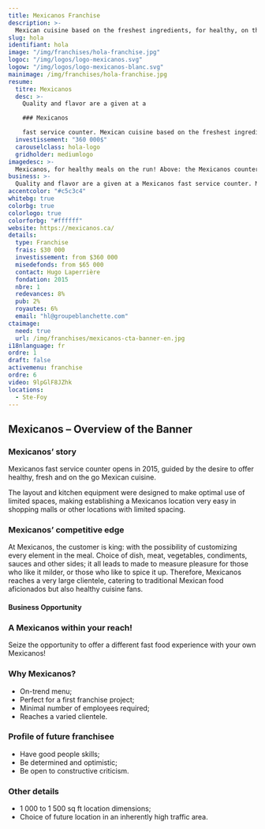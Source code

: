 ```yaml
---
title: Mexicanos Franchise
description: >-
  Mexican cuisine based on the freshest ingredients, for healthy, on the go meals.
slug: hola
identifiant: hola
image: "/img/franchises/hola-franchise.jpg"
logoc: "/img/logos/logo-mexicanos.svg"
logow: "/img/logos/logo-mexicanos-blanc.svg"
mainimage: /img/franchises/hola-franchise.jpg
resume:
  titre: Mexicanos 
  desc: >-
    Quality and flavor are a given at a 

    ### Mexicanos

    fast service counter. Mexican cuisine based on the freshest ingredients, for healthy, on the go meals. The possibilities and combinations are unlimited for the creation of a made-to-measure meal, tailored to the customer’s tastes; be it on location, for take-out or delivery.    
  investissement: "360 000$"
  carouselclass: hola-logo
  gridholder: mediumlogo
imagedesc: >-
  Mexicanos, for healthy meals on the run! Above: the Mexicanos counter located at La Pyramide in Ste-Foy.
business: >-
  Quality and flavor are a given at a Mexicanos fast service counter. Mexican cuisine based on the freshest ingredients, for healthy, on the go meals. The possibilities and combinations are unlimited for the creation of a made-to-measure meal, tailored to the customer’s tastes; be it on location, for take-out or delivery.  
accentcolor: "#c5c3c4"
whitebg: true
colorbg: true
colorlogo: true
colorforbg: "#ffffff"
website: https://mexicanos.ca/
details:
  type: Franchise
  frais: $30 000
  investissement: from $360 000 
  misedefonds: from $65 000
  contact: Hugo Laperrière
  fondation: 2015
  nbre: 1
  redevances: 8%
  pub: 2%
  royautes: 6%
  email: "hl@groupeblanchette.com"
ctaimage: 
  need: true
  url: /img/franchises/mexicanos-cta-banner-en.jpg
i18nlanguage: fr
ordre: 1
draft: false
activemenu: franchise
ordre: 6
video: 9lpGlF8JZhk
locations:
  - Ste-Foy
---
```

## Mexicanos – Overview of the Banner

### Mexicanos’ story

Mexicanos fast service counter opens in 2015, guided by the desire to offer healthy, fresh and on the go Mexican cuisine.

The layout and kitchen equipment were designed to make optimal use of limited spaces, making establishing a Mexicanos location very easy in shopping malls or other locations with limited spacing. 

### Mexicanos’ competitive edge 

At Mexicanos, the customer is king: with the possibility of customizing every element in the meal. Choice of dish, meat, vegetables, condiments, sauces and other sides; it all leads to made to measure pleasure for those who like it milder, or those who like to spice it up. Therefore, Mexicanos reaches a very large clientele, catering to traditional Mexican food aficionados but also healthy cuisine fans. 

#### Business Opportunity 

### A Mexicanos within your reach! 

Seize the opportunity to offer a different fast food experience with your own Mexicanos! 

### Why Mexicanos? 

- On-trend menu; 
- Perfect for a first franchise project; 
- Minimal number of employees required;
- Reaches a varied clientele.

### Profile of future franchisee 

- Have good people skills; 
- Be determined and optimistic; 
- Be open to constructive criticism. 
 
### Other details

- 1 000 to 1 500 sq ft location dimensions;
- Choice of future location in an inherently high traffic area.
